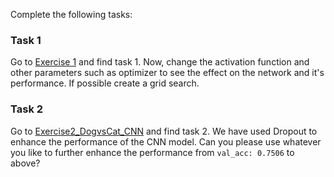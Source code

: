 Complete the following tasks: 

### Task 1

Go to [Exercise 1](https://github.com/sagihaider/CE888_2021/blob/main/Lab_7/Exercise_1_CNN.ipynb) and find task 1. Now, change the activation function and other parameters such as optimizer to see the effect on the network and it's performance. If possible create a grid search.

### Task 2

Go to [Exercise2_DogvsCat_CNN](https://github.com/sagihaider/CE888_2021/blob/main/Lab_7/Exercise2_DogvsCat_CNN.ipynb) and find task 2. We have used Dropout to enhance the performance of the CNN model. Can you please use whatever you like to further enhance the performance from `val_acc: 0.7506` to above? 
